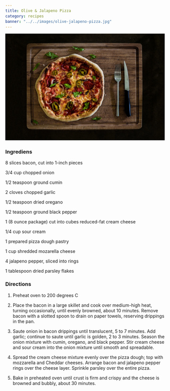 ```yaml
---
title: Olive & Jalapeno Pizza
category: recipes
banner: "../../images/olive-jalapeno-pizza.jpg"
---
```


![Olive & Jalapeno Pizza](../../images/olive-jalapeno-pizza.jpg)

### Ingrediens

<span>8 slices</span> bacon, cut into 1-inch pieces

<span>3/4 cup</span> chopped onion

<span>1/2 teaspoon</span> ground cumin

<span>2 cloves</span> chopped garlic

<span>1/2 teaspoon</span> dried oregano

<span>1/2 teaspoon</span> ground black pepper

<span>1 (8 ounce package)</span> cut into cubes reduced-fat cream cheese

<span>1/4 cup</span> sour cream

<span>1</span> prepared pizza dough pastry

<span>1 cup</span> shredded mozarella cheese

<span>4</span> jalapeno pepper, sliced into rings

<span>1 tablespoon</span> dried parsley flakes

### Directions

1.  Preheat oven to 200 degrees C

2.  Place the bacon in a large skillet and cook over medium-high heat, turning occasionally, until evenly browned, about 10 minutes. Remove bacon with a slotted spoon to drain on paper towels, reserving drippings in the pan.

3.  Saute onion in bacon drippings until translucent, 5 to 7 minutes. Add garlic; continue to saute until garlic is golden, 2 to 3 minutes. Season the onion mixture with cumin, oregano, and black pepper. Stir cream cheese and sour cream into the onion mixture until smooth and spreadable.

4. Spread the cream cheese mixture evenly over the pizza dough; top with mozzarella and Cheddar cheeses. Arrange bacon and jalapeno pepper rings over the cheese layer. Sprinkle parsley over the entire pizza.

5. Bake in preheated oven until crust is firm and crispy and the cheese is browned and bubbly, about 30 minutes.